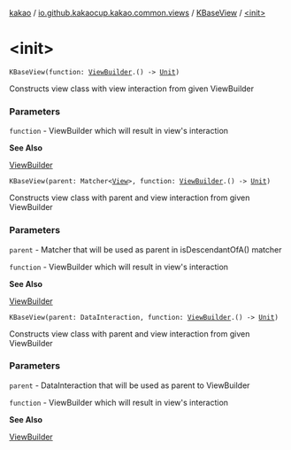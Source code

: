 [kakao](../../index.md) / [io.github.kakaocup.kakao.common.views](../index.md) / [KBaseView](index.md) / [&lt;init&gt;](./-init-.md)

# &lt;init&gt;

`KBaseView(function: `[`ViewBuilder`](../../io.github.kakaocup.kakao.common.builders/-view-builder/index.md)`.() -> `[`Unit`](https://kotlinlang.org/api/latest/jvm/stdlib/kotlin/-unit/index.html)`)`

Constructs view class with view interaction from given ViewBuilder

### Parameters

`function` - ViewBuilder which will result in view's interaction

**See Also**

[ViewBuilder](../../io.github.kakaocup.kakao.common.builders/-view-builder/index.md)

`KBaseView(parent: Matcher<`[`View`](https://developer.android.com/reference/android/view/View.html)`>, function: `[`ViewBuilder`](../../io.github.kakaocup.kakao.common.builders/-view-builder/index.md)`.() -> `[`Unit`](https://kotlinlang.org/api/latest/jvm/stdlib/kotlin/-unit/index.html)`)`

Constructs view class with parent and view interaction from given ViewBuilder

### Parameters

`parent` - Matcher that will be used as parent in isDescendantOfA() matcher

`function` - ViewBuilder which will result in view's interaction

**See Also**

[ViewBuilder](../../io.github.kakaocup.kakao.common.builders/-view-builder/index.md)

`KBaseView(parent: DataInteraction, function: `[`ViewBuilder`](../../io.github.kakaocup.kakao.common.builders/-view-builder/index.md)`.() -> `[`Unit`](https://kotlinlang.org/api/latest/jvm/stdlib/kotlin/-unit/index.html)`)`

Constructs view class with parent and view interaction from given ViewBuilder

### Parameters

`parent` - DataInteraction that will be used as parent to ViewBuilder

`function` - ViewBuilder which will result in view's interaction

**See Also**

[ViewBuilder](../../io.github.kakaocup.kakao.common.builders/-view-builder/index.md)

